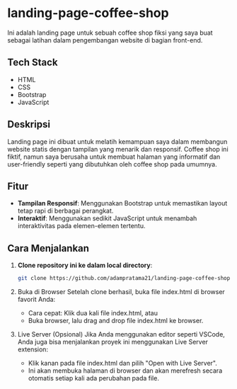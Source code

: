 # landing-page-coffee-shop

Ini adalah landing page untuk sebuah coffee shop fiksi yang saya buat sebagai latihan dalam pengembangan website di bagian front-end.

## Tech Stack

- HTML
- CSS
- Bootstrap
- JavaScript

## Deskripsi

Landing page ini dibuat untuk melatih kemampuan saya dalam membangun website statis dengan tampilan yang menarik dan responsif. Coffee shop ini fiktif, namun saya berusaha untuk membuat halaman yang informatif dan user-friendly seperti yang dibutuhkan oleh coffee shop pada umumnya.

## Fitur

- **Tampilan Responsif**: Menggunakan Bootstrap untuk memastikan layout tetap rapi di berbagai perangkat.
- **Interaktif**: Menggunakan sedikit JavaScript untuk menambah interaktivitas pada elemen-elemen tertentu.

## Cara Menjalankan

1. **Clone repository ini ke dalam local directory**:

   ```bash
   git clone https://github.com/adampratama21/landing-page-coffee-shop

   ```

2. Buka di Browser
   Setelah clone berhasil, buka file index.html di browser favorit Anda:

   - Cara cepat: Klik dua kali file index.html, atau
   - Buka browser, lalu drag and drop file index.html ke browser.

3. Live Server (Opsional)
   Jika Anda menggunakan editor seperti VSCode, Anda juga bisa menjalankan proyek ini menggunakan Live Server extension:

   - Klik kanan pada file index.html dan pilih "Open with Live Server".
   - Ini akan membuka halaman di browser dan akan merefresh secara otomatis setiap kali ada perubahan pada file.
